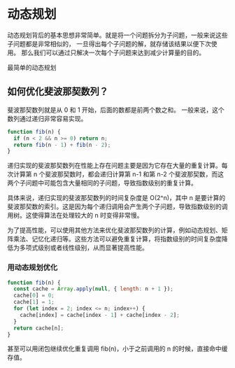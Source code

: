 # 动态规划

动态规划背后的基本思想非常简单。就是将⼀个问题拆分为⼦问题，⼀般来说这些⼦问题都是非常相似的，
⼀旦得出每个⼦问题的解，就存储该结果以便下次使用。
那么我们可以通过只解决⼀次每个⼦问题来达到减少计算量的目的。

最简单的动态规划

## 如何优化斐波那契数列？

斐波那契数列就是从 0 和 1 开始，后面的数都是前两个数之和。
一般来说，这个数列通过递归非常容易实现。

```js
function fib(n) {
  if (n < 2 && n >= 0) return n;
  return fib(n - 1) + fib(n - 2);
}
```

递归实现的斐波那契数列在性能上存在问题主要是因为它存在大量的重复计算。每次计算第 n 个斐波那契数时，都会递归计算第 n-1 和第 n-2 个斐波那契数，而这两个子问题中可能包含大量相同的子问题，导致指数级别的重复计算。

具体来说，递归实现的斐波那契数列的时间复杂度是 O(2^n)，其中 n 是要计算的斐波那契数的索引。这是因为每个递归调用会产生两个子问题，导致指数级别的调用树。这使得算法在处理较大的 n 时变得非常慢。

为了提高性能，可以使用其他方法来优化斐波那契数列的计算，例如动态规划、矩阵乘法、记忆化递归等。这些方法可以避免重复计算，将指数级别的时间复杂度降低为多项式级别或者线性级别，从而显著提高性能。

### 用动态规划优化

```js
function fib(n) {
  const cache = Array.apply(null, { length: n + 1 });
  cache[0] = 0;
  cache[1] = 1;
  for (let index = 2; index <= n; index++) {
    cache[index] = cache[index - 1] + cache[index - 2];
  }
  return cache[n];
}
```

甚至可以用闭包继续优化重复调用 fib(n)，小于之前调用的 n 的时候，直接命中缓存值。
